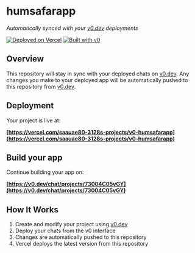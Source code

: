 # humsafarapp

*Automatically synced with your [v0.dev](https://v0.dev) deployments*

[![Deployed on Vercel](https://img.shields.io/badge/Deployed%20on-Vercel-black?style=for-the-badge&logo=vercel)](https://vercel.com/saauae80-3128s-projects/v0-humsafarapp)
[![Built with v0](https://img.shields.io/badge/Built%20with-v0.dev-black?style=for-the-badge)](https://v0.dev/chat/projects/73004C05vGY)

## Overview

This repository will stay in sync with your deployed chats on [v0.dev](https://v0.dev).
Any changes you make to your deployed app will be automatically pushed to this repository from [v0.dev](https://v0.dev).

## Deployment

Your project is live at:

**[https://vercel.com/saauae80-3128s-projects/v0-humsafarapp](https://vercel.com/saauae80-3128s-projects/v0-humsafarapp)**

## Build your app

Continue building your app on:

**[https://v0.dev/chat/projects/73004C05vGY](https://v0.dev/chat/projects/73004C05vGY)**

## How It Works

1. Create and modify your project using [v0.dev](https://v0.dev)
2. Deploy your chats from the v0 interface
3. Changes are automatically pushed to this repository
4. Vercel deploys the latest version from this repository
